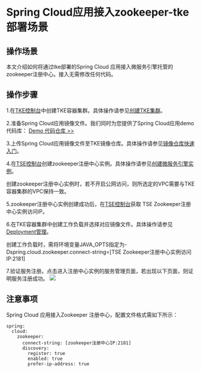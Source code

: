 # Spring Cloud应用接入zookeeper-tke部署场景
## 操作场景
本文介绍如何将通过tke部署的Spring Cloud 应用接入微服务引擎托管的zookeeper注册中心。接入无需修改任何代码。
## 操作步骤

1.在[TKE控制台](https://console.cloud.tencent.com/tke)中创建TKE容器集群。具体操作请参见[创建TKE集群](https://cloud.tencent.com/document/product/457/32189)。

2.准备Spring Cloud应用镜像文件。我们同时为您提供了Spring Cloud应用demo代码库：
[Demo 代码仓库 >>](https://github.com/tencentyun/tse-simple-demo)

3.上传Spring Cloud应用镜像文件至TKE镜像仓库。具体操作请参见[镜像仓库快速入门](https://cloud.tencent.com/document/product/1141/50332#null)。

4.在[TSE控制台](https://console.cloud.tencent.com/tse)创建zookeeper注册中心实例。具体操作请参见[创建微服务引擎实例](https://cloud.tencent.com/document/product/1364/58416)。

<dx-alert infotype="explain" title="">
创建zookeeper注册中心实例时，若不开启公网访问，则所选定的VPC需要与TKE容器集群的VPC保持一致。
</dx-alert>

5.zookeeper注册中心实例创建成功后，在[TSE控制台](https://console.cloud.tencent.com/tse)获取 TSE Zookeeper注册中心实例访问IP。

6.在TKE容器集群中创建工作负载并选择对应镜像文件。具体操作请参见[Deployment管理](https://cloud.tencent.com/document/product/457/31705)。

<dx-alert infotype="explain" title="">
创建工作负载时，需将环境变量JAVA_OPTS指定为-Dspring.cloud.zookeeper.connect-string=[TSE Zookeeper注册中心实例访问IP:2181]
</dx-alert>

7.验证服务注册。点击进入注册中心实例的服务管理页面，若出现以下页面，则证明服务注册成功。
![](https://main.qcloudimg.com/raw/2f9befc1fee7efbbcd30542cbf3728fb.png)
## 注意事项
Spring Cloud 应用接入Zookeeper 注册中心，配置文件格式需如下所示：

```
spring:
  cloud:
    zookeeper:
      connect-string: [zookeeper注册中心IP:2181]
      discovery:
        register: true
        enabled: true
        prefer-ip-address: true
```
